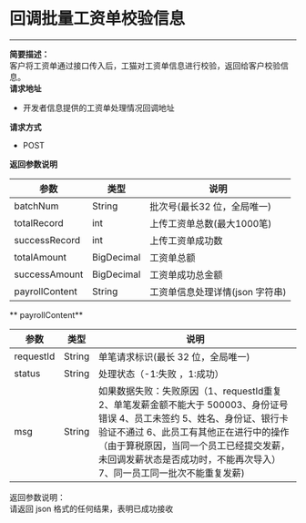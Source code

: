 # 回调批量工资单校验信息

---

**简要描述：**  
        客户将工资单通过接口传入后，工猫对工资单信息进行校验，返回给客户校验信息。  
**请求地址**

* 开发者信息提供的工资单处理情况回调地址  

**请求方式**

* POST

**返回参数说明**

| 参数 | 类型 | 说明 |
| --- | --- | --- |
| batchNum | String | 批次号\(最长32 位，全局唯一\) |
| totalRecord | int | 上传工资单总数\(最大1000笔\) |
| successRecord | int | 上传工资单成功数 |
| totalAmount | BigDecimal | 工资单总额 |
| successAmount | BigDecimal | 工资单成功总金额 |
| payrollContent | String | 工资单信息处理详情\(json 字符串\) |

** payrollContent**

| 参数 | 类型 | 说明 |
| --- | --- | --- |
| requestId | String | 单笔请求标识\(最长 32 位，全局唯一\) |
| status | String | 处理状态（-1:失败 ，1:成功） |
| msg | String | 如果数据失败：失败原因（1、requestId重复 2、单笔发薪金额不能大于 500003、身份证号错误 4、员工未签约 5、姓名、身份证、银行卡验证不通过 6、此员工有其他正在进行中的操作（由于算税原因，当同一个员工已经提交发薪，未回调发薪状态是否成功时，不能再次导入）  7、同一员工同一批次不能重复发薪\) |

返回参数说明：  
请返回 json 格式的任何结果，表明已成功接收

